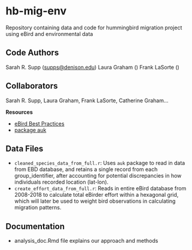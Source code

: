# hb-mig-env
Repository containing data and code for hummingbird migration project using eBird and environmental data

## Code Authors
Sarah R. Supp (supps@denison.edu)
Laura Graham ()
Frank LaSorte ()

## Collaborators
Sarah R. Supp, Laura Graham, Frank LaSorte, Catherine Graham... 

**Resources**
* [eBird Best Practices](http://strimas.com/ebird-best-practices/)
* [package auk](https://ropensci.org/blog/2018/08/07/auk/)


## Data Files
* `cleaned_species_data_from_full.r`: Uses `auk` package to read in data from EBD database, and retains a single record from each group_identifier, after accounting for potential discrepancies in how individuals recorded location (lat-lon).
* `create_effort_data_from_full.r`: Reads in entire eBird database from 2008-2018 to calculate total eBirder effort within a hexagonal grid, which will later be used to weight bird observations in calculating migration patterns.

## Documentation
* analysis_doc.Rmd file explains our approach and methods

